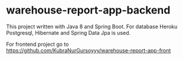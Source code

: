 # warehouse-report-app-backend
This project written with Java 8 and Spring Boot. For database Heroku Postgresql, Hibernate and Spring Data Jpa is used.  

For frontend project go to https://github.com/KubraNurGursoyyy/warehouse-report-app-front
